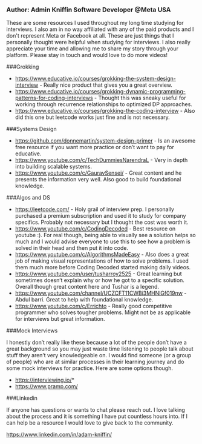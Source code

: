 ### Author: Admin Kniffin Software Developer @Meta USA
These are some resources I used throughout my long time studying for interviews. I also am in no way affiliated with any of the paid products and I don't represent Meta or Facebook at all. These are just things that I personally thought were helpful when studying for interviews. I also really appreciate your time and allowing me to share my story through your platform. Please stay in touch and would love to do more videos!

###Grokking

* https://www.educative.io/courses/grokking-the-system-design-interview - Really nice product that gives you a great overview.
* https://www.educative.io/courses/grokking-dynamic-programming-patterns-for-coding-interviews - Thought this was sneaky useful for working through recurrence relationships to optimized DP approaches.
* https://www.educative.io/courses/grokking-the-coding-interview - Also did this one but leetcode works just fine and is not necessary.


###Systems Design

* https://github.com/donnemartin/system-design-primer - Is an awesome free resource if you want more practice or don’t want to pay for educative.
* https://www.youtube.com/c/TechDummiesNarendraL - Very in depth into building scalable systems.
* https://www.youtube.com/c/GauravSensei/ - Great content and he presents the information very well. Also good to build foundational knowledge.

###Algos and DS

* https://leetcode.com/ - Holy grail of interview prep. I personally purchased a premium subscription and used it to study for company specifics. Probably not necessary but I thought the cost was worth it.
* https://www.youtube.com/c/CodingDecoded - Best resource on youtube :). For real though, being able to visually see a solution helps so much and I would advise everyone to use this to see how a problem is solved in their head and then put it into code.
* https://www.youtube.com/c/AlgorithmsMadeEasy - Also does a great job of making visual representations of how to solve problems. I used them much more before Coding Decoded started making daily videos.
* https://www.youtube.com/user/tusharroy2525 - Great learning but sometimes doesn’t explain why or how he got to a specific solution. Overall though great content here and Tushar is a legend.
* https://www.youtube.com/channel/UCZCFT11CWBi3MHNlGf019nw - Abdul barri. Great to help with foundational knowledge.
* https://www.youtube.com/c/Errichto - Really good competitive programmer who solves tougher problems. Might not be as applicable for interviews but great information.


###Mock Interviews

I honestly don’t really like these because a lot of the people don’t have a great background so you may just waste time listening to people talk about stuff they aren’t very knowledgeable on. I would find someone (or a group of people) who are at similar processes in their learning journey and do some mock interviews for practice. Here are some options though.
* https://interviewing.io/*
* https://www.pramp.com/

###Linkedin

If anyone has questions or wants to chat please reach out. I love talking about the process and it is something I have put countless hours into. If I can help be a resource I would love to give back to the community.

https://www.linkedin.com/in/adam-kniffin/ 